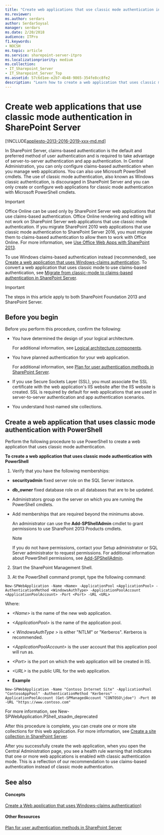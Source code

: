 ```yaml
---
title: "Create web applications that use classic mode authentication in SharePoint Server"
ms.reviewer: 
ms.author: serdars
author: SerdarSoysal
manager: serdars
ms.date: 2/20/2018
audience: ITPro
f1.keywords:
- NOCSH
ms.topic: article
ms.service: sharepoint-server-itpro
ms.localizationpriority: medium
ms.collection:
- IT_Sharepoint_Server
- IT_Sharepoint_Server_Top
ms.assetid: 57c6d1ee-e2b7-4b48-9865-354fe8cc8fe2
description: "Learn how to create a web application that uses classic mode (Windows-classic) authentication in SharePoint Server."
---
```


# Create web applications that use classic mode authentication in SharePoint Server

[!INCLUDE[appliesto-2013-2016-2019-xxx-md.md](../includes/appliesto-2013-2016-2019-xxx-md.md)]
  
In SharePoint Server, claims-based authentication is the default and preferred method of user authentication and is required to take advantage of server-to-server authentication and app authentication. In Central Administration, you can only configure claims-based authentication when you manage web applications. You can also use Microsoft PowerShell cmdlets. The use of classic mode authentication, also known as Windows classic authentication, is discouraged in SharePoint Server and you can only create or configure web applications for classic mode authentication with Microsoft PowerShell cmdlets.
  
> [!IMPORTANT]
> Office Online can be used only by SharePoint Server web applications that use claims-based authentication. Office Online rendering and editing will not work on SharePoint Server web applications that use classic mode authentication. If you migrate SharePoint 2010 web applications that use classic mode authentication to SharePoint Server 2016, you must migrate them to claims-based authentication to allow them to work with Office Online. For more information, see [Use Office Web Apps with SharePoint 2013](/webappsserver/use-office-web-apps-with-sharepoint-2013). 
  
To use Windows claims-based authentication instead (recommended), see [Create a web application that uses Windows-claims authentication](create-claims-based-web-applications.md). To convert a web application that uses classic mode to use claims-based authentication, see [Migrate from classic-mode to claims-based authentication in SharePoint Server](./security-for-sharepoint-server.md).
  
> [!IMPORTANT]
> The steps in this article apply to both SharePoint Foundation 2013 and SharePoint Server. 
  
## Before you begin
<a name="begin"> </a>

Before you perform this procedure, confirm the following:
  
- You have determined the design of your logical architecture.
    
    For additional information, see [Logical architecture components](/previous-versions/office/sharepoint-server-2010/cc263121(v=office.14)).
    
- You have planned authentication for your web application.
    
    For additional information, see [Plan for user authentication methods in SharePoint Server](./plan-user-authentication.md).
    
- If you use Secure Sockets Layer (SSL), you must associate the SSL certificate with the web application's IIS website after the IIS website is created. SSL is required by default for web applications that are used in server-to-server authentication and app authentication scenarios. 
    
- You understand host-named site collections.

    
## Create a web application that uses classic mode authentication with PowerShell
<a name="begin"> </a>

Perform the following procedure to use PowerShell to create a web application that uses classic mode authentication.
  
 **To create a web application that uses classic mode authentication with PowerShell**
  
1. Verify that you have the following memberships:
    
  - **securityadmin** fixed server role on the SQL Server instance. 
    
  - **db_owner** fixed database role on all databases that are to be updated. 
    
  - Administrators group on the server on which you are running the PowerShell cmdlets.
    
  - Add memberships that are required beyond the minimums above.
    
    An administrator can use the **Add-SPShellAdmin** cmdlet to grant permissions to use SharePoint 2013 Products cmdlets. 
    
    > [!NOTE]
    > If you do not have permissions, contact your Setup administrator or SQL Server administrator to request permissions. For additional information about PowerShell permissions, see [Add-SPShellAdmin](/powershell/module/sharepoint-server/Add-SPShellAdmin?view=sharepoint-ps&preserve-view=true). 
  
2. Start the SharePoint Management Shell.
    
3. At the PowerShell command prompt, type the following command:
    
  ```
  New-SPWebApplication -Name <Name> -ApplicationPool <ApplicationPool> -AuthenticationMethod <WindowsAuthType> -ApplicationPoolAccount <ApplicationPoolAccount> -Port <Port> -URL <URL>
  ```

  Where:
    
  -  _\<Name\>_ is the name of the new web application. 
    
  -  _\<ApplicationPool\>_ is the name of the application pool. 
    
  -  _\< WindowsAuthType \>_ is either "NTLM" or "Kerberos". Kerberos is recommended. 
    
  -  _\<ApplicationPoolAccount\>_ is the user account that this application pool will run as. 
    
  -  _\<Port\>_ is the port on which the web application will be created in IIS. 
    
  -  _\<URL\>_ is the public URL for the web application. 
    
  - **Example**
    
  ```
  New-SPWebApplication -Name "Contoso Internet Site" -ApplicationPool "ContosoAppPool" -AuthenticationMethod "Kerberos" -ApplicationPoolAccount (Get-SPManagedAccount "CONTOSO\jdoe") -Port 80 -URL "https://www.contoso.com"
  ```

For more information, see New-SPWebApplication.PShell_stsadm_deprecated
  
After this procedure is complete, you can create one or more site collections for this web application. For more information, see [Create a site collection in SharePoint Server](../sites/create-a-site-collection.md).
  
After you successfully create the web application, when you open the Central Administration page, you see a health rule warning that indicates that one or more web applications is enabled with classic authentication mode. This is a reflection of our recommendation to use claims-based authentication instead of classic mode authentication.
  
## See also
<a name="begin"> </a>

#### Concepts

[Create a Web application that uses Windows-claims authentication)](create-claims-based-web-applications.md)
#### Other Resources

[Plan for user authentication methods in SharePoint Server](./plan-user-authentication.md)
